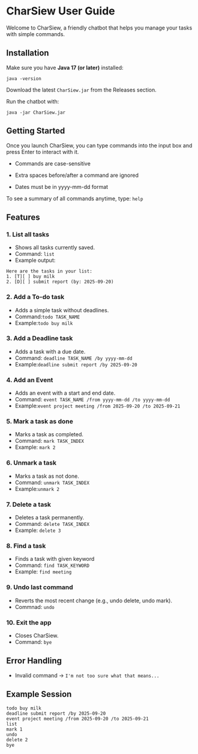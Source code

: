 # CharSiew User Guide 
Welcome to CharSiew, a friendly chatbot that helps you manage your tasks with simple commands.

## Installation
Make sure you have **Java 17 (or later)** installed:
```
java -version
```
Download the latest ```CharSiew.jar``` from the Releases section.

Run the chatbot with:

```
java -jar CharSiew.jar
```

## Getting Started
Once you launch CharSiew, you can type commands into the input box and press Enter to interact with it.

- Commands are case-sensitive

- Extra spaces before/after a command are ignored

- Dates must be in yyyy-mm-dd format

To see a summary of all commands anytime, type:
```help```

## Features
### 1. List all tasks
- Shows all tasks currently saved.
- Command: ```list```
- Example output:

```
Here are the tasks in your list:
1. [T][ ] buy milk
2. [D][ ] submit report (by: 2025-09-20)
```
### 2. Add a To-do task
- Adds a simple task without deadlines.
- Command:```todo TASK_NAME```
- Example:```todo buy milk```

### 3. Add a Deadline task
- Adds a task with a due date.
- Command: ```deadline TASK_NAME /by yyyy-mm-dd```
- Example:```deadline submit report /by 2025-09-20```

### 4. Add an Event
- Adds an event with a start and end date.
- Command: ```event TASK_NAME /from yyyy-mm-dd /to yyyy-mm-dd```
- Example:```event project meeting /from 2025-09-20 /to 2025-09-21```

### 5. Mark a task as done
- Marks a task as completed.
- Command: ```mark TASK_INDEX```
- Example: ```mark 2```

### 6. Unmark a task
- Marks a task as not done. 
- Command: ```unmark TASK_INDEX```
- Example:```unmark 2```

### 7. Delete a task
- Deletes a task permanently.
- Command: ```delete TASK_INDEX```
- Example: ```delete 3```

### 8. Find a task
- Finds a task with given keyword
- Command: ```find TASK_KEYWORD```
- Example: ```find meeting```

### 9. Undo last command
- Reverts the most recent change (e.g., undo delete, undo mark).
- Commnad: ```undo```

### 10. Exit the app
- Closes CharSiew.
- Command: ```bye```

## Error Handling
- Invalid command → ```I'm not too sure what that means...```

## Example Session
```
todo buy milk
deadline submit report /by 2025-09-20
event project meeting /from 2025-09-20 /to 2025-09-21
list
mark 1
undo
delete 2
bye
```
